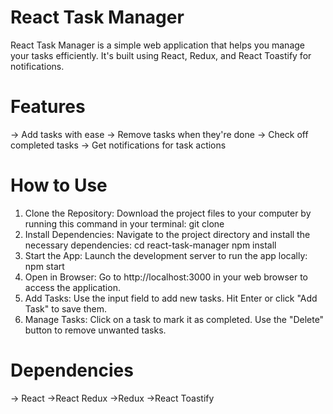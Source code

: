 # React Task Manager
React Task Manager is a simple web application that helps you manage your tasks efficiently. It's built using React, Redux, and React Toastify for notifications.

# Features
-> Add tasks with ease
-> Remove tasks when they're done
-> Check off completed tasks
-> Get notifications for task actions

# How to Use
1. Clone the Repository: Download the project files to your computer by running this command in your terminal:
   git clone <repository-url>
2. Install Dependencies: Navigate to the project directory and install the necessary dependencies:
   cd react-task-manager
   npm install
3. Start the App: Launch the development server to run the app locally:
   npm start
4. Open in Browser: Go to http://localhost:3000 in your web browser to access the application.
5. Add Tasks: Use the input field to add new tasks. Hit Enter or click "Add Task" to save them.
6. Manage Tasks: Click on a task to mark it as completed. Use the "Delete" button to remove unwanted tasks.

# Dependencies
-> React
->React Redux
->Redux
->React Toastify
